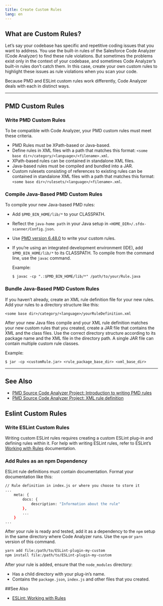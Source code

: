 ```yaml
---
title: Create Custom Rules
lang: en
---
```


## What are Custom Rules?

Let’s say your codebase has specific and repetitive coding issues that you want to address. You use the built-in rules of the Salesforce Code Analyzer (Code Analyzer) to find these rule violations. But sometimes the problems exist only in the context of your codebase, and sometimes Code Analyzer’s built-in rules don’t catch them. In this case, create your own custom rules to highlight these issues as rule violations when you scan your code.

Because PMD and ESLint custom rules work differently, Code Analyzer deals with each in distinct ways. 

---

## PMD Custom Rules

### Write PMD Custom Rules

To be compatible with Code Analyzer, your PMD custom rules must meet these criteria.

* PMD Rules must be XPath-based or Java-based. 
* Define rules in XML files with a path that matches this format: ```<some base dir>/category/<language>/<filename>.xml```.
* XPath-based rules can be contained in standalone XML files.
* Java-based rules must be compiled and bundled into a JAR.
* Custom rulesets consisting of references to existing rules can be contained in standalone XML files with a path that matches this format: ```<some base dir>/rulesets/<language>/<filename>.xml```.

### Compile Java-Based PMD Custom Rules
To compile your new Java-based PMD rules:

* Add ```$PMD_BIN_HOME/lib/*``` to your CLASSPATH. 
* Reflect the ```java-home path``` in your Java setup in ```<HOME_DIR>/.sfdx-scanner/Config.json```.
* Use [PMD version 6.48.0](https://pmd.github.io/#downloads) to write your custom rules.
* If you’re using an integrated development environment (IDE), add ```$PMD_BIN_HOME/lib/*``` to its CLASSPATH. To compile from the command line, use the ```javac``` command. 

	Example:
	
	```
	$ javac -cp ".:$PMD_BIN_HOME/lib/*" /path/to/your/Rule.java
	```

### Bundle Java-Based PMD Custom Rules
If you haven’t already, create an XML rule definition file for your new rules. Add your rules to a directory structure like this: 

```
<some base dir>/category/<language>/yourRuleDefinition.xml
```

After your new Java files compile and your XML rule definition matches your new custom rules that you created, create a JAR file that contains the XML and the class files. Use the correct directory structure according to its package name and the XML file in the directory path. A single JAR file can contain multiple custom rule classes.

Example:

```
$ jar -cp <customRule.jar> <rule_package_base_dir> <xml_base_dir>
```
---

## See Also

- [PMD Source Code Analyzer Project: Introduction to writing PMD rules](https://pmd.github.io/latest/pmd_userdocs_extending_writing_rules_intro.html)
- [PMD Source Code Analyzer Project: XML rule definition](https://pmd.github.io/latest/pmd_userdocs_extending_writing_rules_intro.html#xml-rule-definition)


## Eslint Custom Rules

### Write ESLint Custom Rules

Writing custom ESLint rules requires creating a custom ESLint plug-in and defining rules within it. For help with writing ESLint rules, refer to ESLint’s [Working with Rules](https://eslint.org/docs/developer-guide/working-with-rules) documentation.

### Add Rules as an npm Dependency

ESLint rule definitions must contain documentation. Format your documentation like this:

```bash
// Rule definition in index.js or where you choose to store it
...
    meta: {
        docs: {
            description: "Information about the rule"
        },
		...
	}
...
```

After your rule is ready and tested, add it as a dependency to the ```npm``` setup in the same directory where Code Analyzer runs. Use the ```npm``` or ```yarn``` version of this command.

```bash
yarn add file:/path/to/ESLint-plugin-my-custom
npm install file:/path/to/ESLint-plugin-my-custom
```

After your rule is added, ensure that the ```node_modules``` directory:
* Has a child directory with your plug-in’s name. 
* Contains the ```package.json```, ```index.js``` and other files that you created.

##See Also
- [ESLint: Working with Rules](https://eslint.org/docs/latest/developer-guide/working-with-rules)
